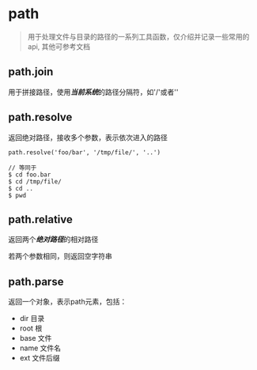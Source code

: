 # path
> 用于处理文件与目录的路径的一系列工具函数，仅介绍并记录一些常用的api, 其他可参考文档

## path.join
用于拼接路径，使用***当前系统***的路径分隔符，如'/'或者'\'

## path.resolve
返回绝对路径，接收多个参数，表示依次进入的路径

```
path.resolve('foo/bar', '/tmp/file/', '..')

// 等同于
$ cd foo.bar
$ cd /tmp/file/
$ cd ..
$ pwd
```

## path.relative
返回两个***绝对路径***的相对路径

若两个参数相同，则返回空字符串

## path.parse
返回一个对象，表示path元素，包括：

- dir 目录
- root 根
- base 文件
- name 文件名
- ext 文件后缀
